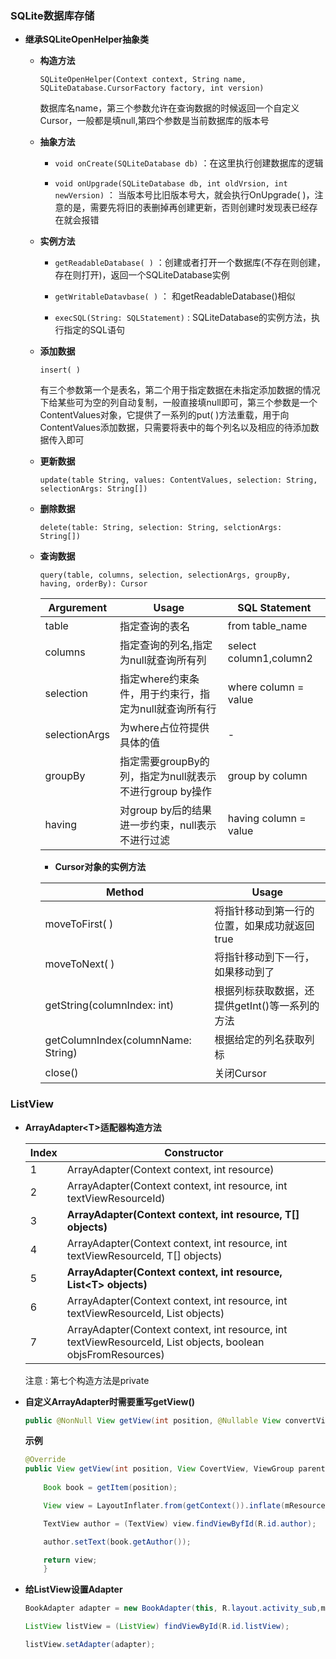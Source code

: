 ### **SQLite数据库存储**

- **继承SQLiteOpenHelper抽象类**
    
    - **构造方法**
        
        `SQLiteOpenHelper(Context context, String name, SQLiteDatabase.CursorFactory factory, int version)` 
        
        数据库名name，第三个参数允许在查询数据的时候返回一个自定义Cursor，一般都是填null,第四个参数是当前数据库的版本号
    
    - **抽象方法**
        
        - `void onCreate(SQLiteDatabase db)` ：在这里执行创建数据库的逻辑
        
        - `void onUpgrade(SQLiteDatabase db, int oldVrsion, int newVersion)` ： 当版本号比旧版本号大，就会执行OnUpgrade( )，注意的是，需要先将旧的表删掉再创建更新，否则创建时发现表已经存在就会报错
    
    - **实例方法**
    
        - `getReadableDatabase( )` ：创建或者打开一个数据库(不存在则创建，存在则打开)，返回一个SQLiteDatabase实例
  
        - `getWritableDatavbase( )` ： 和getReadableDatabase()相似
       
        - `execSQL(String: SQLStatement)` : SQLiteDatabase的实例方法，执行指定的SQL语句
      
    - **添加数据**
    
        `insert( )` 

        有三个参数第一个是表名，第二个用于指定数据在未指定添加数据的情况下给某些可为空的列自动复制，一般直接填null即可，第三个参数是一个ContentValues对象，它提供了一系列的put( )方法重载，用于向ContentValues添加数据，只需要将表中的每个列名以及相应的待添加数据传入即可
    
    - **更新数据**
        
        `update(table String, values: ContentValues, selection: String, selectionArgs: String[])`
    
    - **删除数据**
        
        `delete(table: String, selection: String, selctionArgs: String[])`
    
    - **查询数据**
        
        `query(table, columns, selection, selectionArgs, groupBy, having, orderBy): Cursor`

        | **Argurement** | **Usage** | **SQL Statement** |
        | --- | --- | --- |
        | table | 指定查询的表名 | from table_name |
        | columns | 指定查询的列名,指定为null就查询所有列 | select column1,column2 |
        | selection | 指定where约束条件，用于约束行，指定为null就查询所有行 | where column = value |
        | selectionArgs | 为where占位符提供具体的值 | -   |
        | groupBy | 指定需要groupBy的列，指定为null就表示不进行group by操作 | group by column |
        | having | 对group by后的结果进一步约束，null表示不进行过滤 | having column = value |

        - **Cursor对象的实例方法**

        |Method|Usage|
        |---|---|
        | moveToFirst( ) | 将指针移动到第一行的位置，如果成功就返回true|
        | moveToNext( ) | 将指针移动到下一行，如果移动到了||
        | getString(columnIndex: int) | 根据列标获取数据，还提供getInt()等一系列的方法|
        | getColumnIndex(columnName: String) | 根据给定的列名获取列标|
        | close() | 关闭Cursor|

### **ListView**

- **ArrayAdapter\<T>适配器构造方法**

  |Index|Constructor|
  |-|-|
  |1|ArrayAdapter(Context context, int resource)|
  |2|ArrayAdapter(Context context, int resource, int textViewResourceId)|
  |3|**ArrayAdapter(Context context, int resource, T[] objects)**|
  |4|ArrayAdapter(Context context, int resource, int textViewResourceId, T[] objects)|
  |5|**ArrayAdapter(Context context, int resource, List\<T> objects)**|
  |6|ArrayAdapter(Context context, int resource, int textViewResourceId, List<T> objects)|
  |7|ArrayAdapter(Context context, int resource, int textViewResourceId, List<T> objects, boolean objsFromResources)|

  注意 : 第七个构造方法是private

- **自定义ArrayAdapter时需要重写getView()**
	```java
	public @NonNull View getView(int position, @Nullable View convertView,@NonNull ViewGroup parent)
	```
	
	**示例**
	```java
	@Override
	public View getView(int position, View CovertView, ViewGroup parent){
		
		Book book = getItem(position);

		View view = LayoutInflater.from(getContext()).inflate(mResource, parent, false);

		TextView author = (TextView) view.findViewByfId(R.id.author);

		author.setText(book.getAuthor());

		return view;
		}
	```
- **给ListView设置Adapter**

	```java
	BookAdapter adapter = new BookAdapter(this, R.layout.activity_sub,mBookList);

    ListView listView = (ListView) findViewById(R.id.listView);

    listView.setAdapter(adapter);
	```
